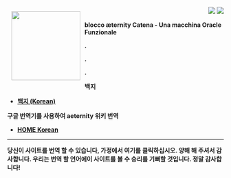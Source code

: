 <a href="http://www.aeternity.com/"><img width="160px" src="http://www.aeternity.com/user/themes/aeon/img/aeternity_logo.png" align="left" hspace="10" vspace="10"></a>

<p align = right><a target="_blank" href="https://twitter.com/intent/tweet?original_referer=https%3A%2F%2Fabout.twitter.com%2Fresources%2Fbuttons&text=Aeternity:%20scalable%20smart%20contracts%20interfacing%20with%20real%20world%20data&tw_p=tweetbutton&url=http%3A%2F%2Fwww.aeternity.com%2F&via=aetrnty"><img src="http://s30.postimg.org/j2q6ql27h/Tweet.png"></a>
<a target="_blank" href="https://twitter.com/aetrnty"> <img src="https://s24.postimg.org/4xcf9j8xh/Follow-_Twitter.jpg?2"></a>
</p>
<b>blocco æternity Catena - Una macchina Oracle Funzionale<p>

.

.

.

**백지**
* [백지 (Korean)][WP_kr]

[WP_kr]: Whitepaper_korean-%28한국어%29

**구글 번역기를 사용하여 aeternity 위키 번역**
* [HOME Korean](https://translate.google.com/translate?sl=en&tl=ko&u=https://github.com/aeternity/wiki/wiki/)
***
당신이 사이트를 번역 할 수 있습니다, 가정에서 여기를 클릭하십시오. 양해 해 주셔서 감사합니다. 우리는 번역 할 언어에이 사이트를 볼 수 승리를 기뻐할 것입니다. 정말 감사합니다!